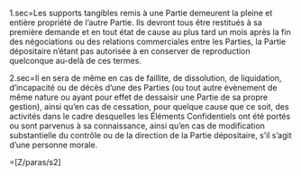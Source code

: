 1.sec=Les supports tangibles remis à une Partie demeurent la pleine et entière propriété de l’autre Partie.  Ils devront tous être restitués à sa première demande et en tout état de cause au plus tard un mois après la fin des négociations ou des relations commerciales entre les Parties, la Partie dépositaire n’étant pas autorisée à en conserver de reproduction quelconque au-delà de ces termes.

2.sec=Il en sera de même en cas de faillite, de dissolution, de liquidation, d’incapacité ou de décès d’une des Parties (ou tout autre évènement de même nature ou ayant pour effet de dessaisir une Partie de sa propre gestion), ainsi qu’en cas de cessation, pour quelque cause que ce soit, des activités dans le cadre desquelles les Éléments Confidentiels ont été portés ou sont parvenus à sa connaissance, ainsi qu’en cas de modification substantielle du contrôle ou de la direction de la Partie dépositaire, s’il s’agit d’une personne morale.

=[Z/paras/s2]
